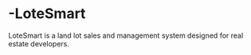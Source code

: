 # -LoteSmart
LoteSmart is a land lot sales and management system designed for real estate developers.
